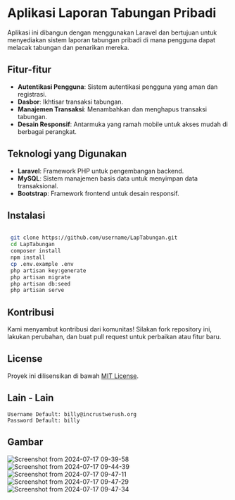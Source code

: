 # Aplikasi Laporan Tabungan Pribadi

Aplikasi ini dibangun dengan menggunakan Laravel dan bertujuan untuk menyediakan sistem laporan tabungan pribadi di mana pengguna dapat melacak tabungan dan penarikan mereka.

## Fitur-fitur

- **Autentikasi Pengguna**: Sistem autentikasi pengguna yang aman dan registrasi.
- **Dasbor**: Ikhtisar transaksi tabungan.
- **Manajemen Transaksi**: Menambahkan dan menghapus transaksi tabungan.
- **Desain Responsif**: Antarmuka yang ramah mobile untuk akses mudah di berbagai perangkat.

## Teknologi yang Digunakan

- **Laravel**: Framework PHP untuk pengembangan backend.
- **MySQL**: Sistem manajemen basis data untuk menyimpan data transaksional.
- **Bootstrap**: Framework frontend untuk desain responsif.

## Instalasi

   ```bash

    git clone https://github.com/username/LapTabungan.git
    cd LapTabungan
    composer install
    npm install
    cp .env.example .env
    php artisan key:generate
    php artisan migrate
    php artisan db:seed
    php artisan serve

   ```

## Kontribusi
Kami menyambut kontribusi dari komunitas! Silakan fork repository ini, lakukan perubahan, dan buat pull request untuk perbaikan atau fitur baru.

## License

Proyek ini dilisensikan di bawah [MIT License](LICENSE).

## Lain - Lain

```
Username Default: billy@incrustwerush.org
Password Default: billy
```
##

## Gambar

![Screenshot from 2024-07-17 09-39-58](https://github.com/user-attachments/assets/3ed8bedf-4847-4b59-bd50-27b2ce05bdbe)
![Screenshot from 2024-07-17 09-44-39](https://github.com/user-attachments/assets/ad7a3f64-7dc1-4308-b7fb-a9d8595dc506)
![Screenshot from 2024-07-17 09-47-11](https://github.com/user-attachments/assets/b7eeb117-75d3-4026-a176-fa9f143c1f05)
![Screenshot from 2024-07-17 09-47-29](https://github.com/user-attachments/assets/efdb4d46-87c1-4988-b46a-5b3e3e84d165)
![Screenshot from 2024-07-17 09-47-34](https://github.com/user-attachments/assets/6fa0db0b-8c5a-4153-81e3-2835caefc599)




